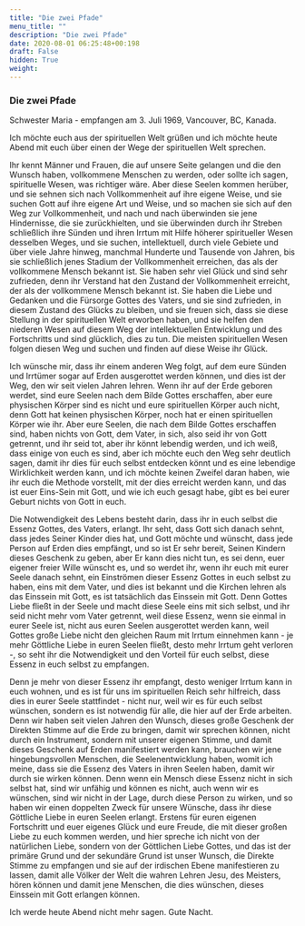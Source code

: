 ```yaml
---
title: "Die zwei Pfade"
menu_title: ""
description: "Die zwei Pfade"
date: 2020-08-01 06:25:48+00:198
draft: False
hidden: True
weight:
---
```

### Die zwei Pfade

Schwester Maria - empfangen am 3. Juli 1969, Vancouver, BC, Kanada.

Ich möchte euch aus der spirituellen Welt grüßen und ich möchte heute Abend mit euch über einen der Wege der spirituellen Welt sprechen.

Ihr kennt Männer und Frauen, die auf unsere Seite gelangen und die den Wunsch haben, vollkommene Menschen zu werden, oder sollte ich sagen, spirituelle Wesen, was richtiger wäre. Aber diese Seelen kommen herüber, und sie sehnen sich nach Vollkommenheit auf ihre eigene Weise, und sie suchen Gott auf ihre eigene Art und Weise, und so machen sie sich auf den Weg zur Vollkommenheit, und nach und nach überwinden sie jene Hindernisse, die sie zurückhielten, und sie überwinden durch ihr Streben schließlich ihre Sünden und ihren Irrtum mit Hilfe höherer spiritueller Wesen desselben Weges, und sie suchen, intellektuell, durch viele Gebiete und über viele Jahre hinweg, manchmal Hunderte und Tausende von Jahren, bis sie schließlich jenes Stadium der Vollkommenheit erreichen, das als der vollkommene Mensch bekannt ist. Sie haben sehr viel Glück und sind sehr zufrieden, denn ihr Verstand hat den Zustand der Vollkommenheit erreicht, der als der vollkommene Mensch bekannt ist. Sie haben die Liebe und Gedanken und die Fürsorge Gottes des Vaters, und sie sind zufrieden, in diesem Zustand des Glücks zu bleiben, und sie freuen sich, dass sie diese Stellung in der spirituellen Welt erworben haben, und sie helfen den niederen Wesen auf diesem Weg der intellektuellen Entwicklung und des Fortschritts und sind glücklich, dies zu tun. Die meisten spirituellen Wesen folgen diesen Weg und suchen und finden auf diese Weise ihr Glück.

Ich wünsche mir, dass ihr einem anderen Weg folgt, auf dem eure Sünden und Irrtümer sogar auf Erden ausgerottet werden können, und dies ist der Weg, den wir seit vielen Jahren lehren. Wenn ihr auf der Erde geboren werdet, sind eure Seelen nach dem Bilde Gottes erschaffen, aber eure physischen Körper sind es nicht und eure spirituellen Körper auch nicht, denn Gott hat keinen physischen Körper, noch hat er einen spirituellen Körper wie ihr. Aber eure Seelen, die nach dem Bilde Gottes erschaffen sind, haben nichts von Gott, dem Vater, in sich, also seid ihr von Gott getrennt, und ihr seid tot, aber ihr könnt lebendig werden, und ich weiß, dass einige von euch es sind, aber ich möchte euch den Weg sehr deutlich sagen, damit ihr dies für euch selbst entdecken könnt und es eine lebendige Wirklichkeit werden kann, und ich möchte keinen Zweifel daran haben, wie ihr euch die Methode vorstellt, mit der dies erreicht werden kann, und das ist euer Eins-Sein mit Gott, und wie ich euch gesagt habe, gibt es bei eurer Geburt nichts von Gott in euch.

Die Notwendigkeit des Lebens besteht darin, dass ihr in euch selbst die Essenz Gottes, des Vaters, erlangt. Ihr seht, dass Gott sich danach sehnt, dass jedes Seiner Kinder dies hat, und Gott möchte und wünscht, dass jede Person auf Erden dies empfängt, und so ist Er sehr bereit, Seinen Kindern dieses Geschenk zu geben, aber Er kann dies nicht tun, es sei denn, euer eigener freier Wille wünscht es, und so werdet ihr, wenn ihr euch mit eurer Seele danach sehnt, ein Einströmen dieser Essenz Gottes in euch selbst zu haben, eins mit dem Vater, und dies ist bekannt und die Kirchen lehren als das Einssein mit Gott, es ist tatsächlich das Einssein mit Gott. Denn Gottes Liebe fließt in der Seele und macht diese Seele eins mit sich selbst, und ihr seid nicht mehr vom Vater getrennt, weil diese Essenz, wenn sie einmal in eurer Seele ist, nicht aus euren Seelen ausgerottet werden kann, weil Gottes große Liebe nicht den gleichen Raum mit Irrtum einnehmen kann - je mehr Göttliche Liebe in euren Seelen fließt, desto mehr Irrtum geht verloren -, so seht ihr die Notwendigkeit und den Vorteil für euch selbst, diese Essenz in euch selbst zu empfangen.

Denn je mehr von dieser Essenz ihr empfangt, desto weniger Irrtum kann in euch wohnen, und es ist für uns im spirituellen Reich sehr hilfreich, dass dies in eurer Seele stattfindet - nicht nur, weil wir es für euch selbst wünschen, sondern es ist notwendig für alle, die hier auf der Erde arbeiten. Denn wir haben seit vielen Jahren den Wunsch, dieses große Geschenk der Direkten Stimme auf die Erde zu bringen, damit wir sprechen können, nicht durch ein Instrument, sondern mit unserer eigenen Stimme, und damit dieses Geschenk auf Erden manifestiert werden kann, brauchen wir jene hingebungsvollen Menschen, die Seelenentwicklung haben, womit ich meine, dass sie die Essenz des Vaters in ihren Seelen haben, damit wir durch sie wirken können. Denn wenn ein Mensch diese Essenz nicht in sich selbst hat, sind wir unfähig und können es nicht, auch wenn wir es wünschen, sind wir nicht in der Lage, durch diese Person zu wirken, und so haben wir einen doppelten Zweck für unsere Wünsche, dass ihr diese Göttliche Liebe in euren Seelen erlangt. Erstens für euren eigenen Fortschritt und euer eigenes Glück und eure Freude, die mit dieser großen Liebe zu euch kommen werden, und hier spreche ich nicht von der natürlichen Liebe, sondern von der Göttlichen Liebe Gottes, und das ist der primäre Grund und der sekundäre Grund ist unser Wunsch, die Direkte Stimme zu empfangen und sie auf der irdischen Ebene manifestieren zu lassen, damit alle Völker der Welt die wahren Lehren Jesu, des Meisters, hören können und damit jene Menschen, die dies wünschen, dieses Einssein mit Gott erlangen können.  

Ich werde heute Abend nicht mehr sagen. Gute Nacht.
